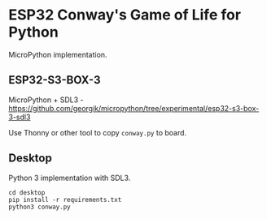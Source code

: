 # ESP32 Conway's Game of Life for Python

MicroPython implementation.

## ESP32-S3-BOX-3

MicroPython + SDL3 - https://github.com/georgik/micropython/tree/experimental/esp32-s3-box-3-sdl3

Use Thonny or other tool to copy `conway.py` to board.

## Desktop

Python 3 implementation with SDL3.

```shell
cd desktop
pip install -r requirements.txt
python3 conway.py
```

